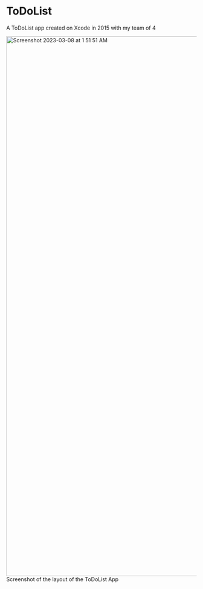 # ToDoList
A ToDoList app created on Xcode in 2015 with my team of 4

<img width="1431" alt="Screenshot 2023-03-08 at 1 51 51 AM" src="https://user-images.githubusercontent.com/102083899/223507878-d70789c5-ad21-4b8c-a09a-b132d28db6b3.png">
Screenshot of the layout of the ToDoList App
